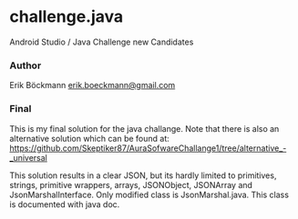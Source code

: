 # challenge.java
Android Studio / Java Challenge new Candidates

### Author
Erik Böckmann
erik.boeckmann@gmail.com

### Final
This is my final solution for the java challange.
Note that there is also an alternative solution which can be found at: https://github.com/Skeptiker87/AuraSofwareChallange1/tree/alternative_-_universal

This solution results in a clear JSON, but its hardly limited to primitives, strings, primitive wrappers, arrays, JSONObject, JSONArray and JsonMarshalInterface.
Only modified class is JsonMarshal.java. This class is documented with java doc.